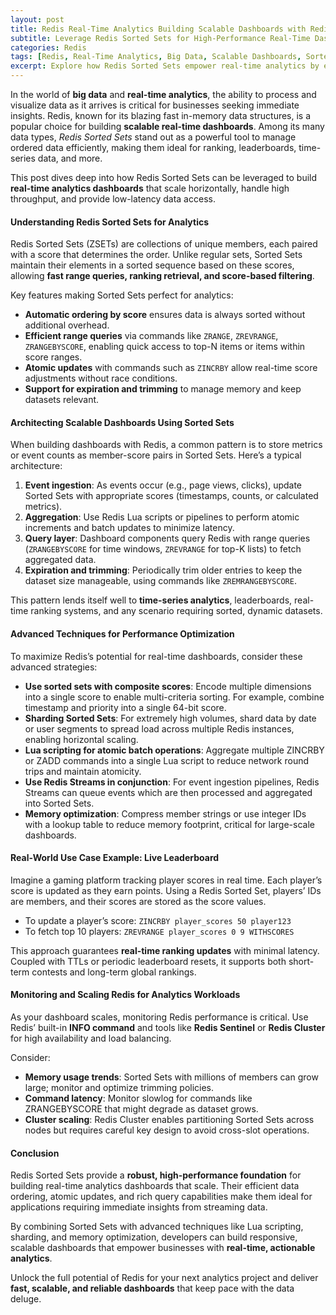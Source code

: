 ```yaml
---
layout: post
title: Redis Real-Time Analytics Building Scalable Dashboards with Redis Sorted Sets
subtitle: Leverage Redis Sorted Sets for High-Performance Real-Time Dashboards and Analytics at Scale
categories: Redis
tags: [Redis, Real-Time Analytics, Big Data, Scalable Dashboards, Sorted Sets, Data Structures, Performance Optimization]
excerpt: Explore how Redis Sorted Sets empower real-time analytics by enabling scalable, high-performance dashboards. Learn advanced techniques to build responsive, data-driven applications with Redis.
---
```

In the world of **big data** and **real-time analytics**, the ability to process and visualize data as it arrives is critical for businesses seeking immediate insights. Redis, known for its blazing fast in-memory data structures, is a popular choice for building **scalable real-time dashboards**. Among its many data types, *Redis Sorted Sets* stand out as a powerful tool to manage ordered data efficiently, making them ideal for ranking, leaderboards, time-series data, and more.

This post dives deep into how Redis Sorted Sets can be leveraged to build **real-time analytics dashboards** that scale horizontally, handle high throughput, and provide low-latency data access.

#### Understanding Redis Sorted Sets for Analytics

Redis Sorted Sets (ZSETs) are collections of unique members, each paired with a score that determines the order. Unlike regular sets, Sorted Sets maintain their elements in a sorted sequence based on these scores, allowing **fast range queries, ranking retrieval, and score-based filtering**.

Key features making Sorted Sets perfect for analytics:

- **Automatic ordering by score** ensures data is always sorted without additional overhead.
- **Efficient range queries** via commands like `ZRANGE`, `ZREVRANGE`, `ZRANGEBYSCORE`, enabling quick access to top-N items or items within score ranges.
- **Atomic updates** with commands such as `ZINCRBY` allow real-time score adjustments without race conditions.
- **Support for expiration and trimming** to manage memory and keep datasets relevant.

#### Architecting Scalable Dashboards Using Sorted Sets

When building dashboards with Redis, a common pattern is to store metrics or event counts as member-score pairs in Sorted Sets. Here’s a typical architecture:

1. **Event ingestion**: As events occur (e.g., page views, clicks), update Sorted Sets with appropriate scores (timestamps, counts, or calculated metrics).
2. **Aggregation**: Use Redis Lua scripts or pipelines to perform atomic increments and batch updates to minimize latency.
3. **Query layer**: Dashboard components query Redis with range queries (`ZRANGEBYSCORE` for time windows, `ZREVRANGE` for top-K lists) to fetch aggregated data.
4. **Expiration and trimming**: Periodically trim older entries to keep the dataset size manageable, using commands like `ZREMRANGEBYSCORE`.

This pattern lends itself well to **time-series analytics**, leaderboards, real-time ranking systems, and any scenario requiring sorted, dynamic datasets.

#### Advanced Techniques for Performance Optimization

To maximize Redis’s potential for real-time dashboards, consider these advanced strategies:

- **Use sorted sets with composite scores**: Encode multiple dimensions into a single score to enable multi-criteria sorting. For example, combine timestamp and priority into a single 64-bit score.
- **Sharding Sorted Sets**: For extremely high volumes, shard data by date or user segments to spread load across multiple Redis instances, enabling horizontal scaling.
- **Lua scripting for atomic batch operations**: Aggregate multiple ZINCRBY or ZADD commands into a single Lua script to reduce network round trips and maintain atomicity.
- **Use Redis Streams in conjunction**: For event ingestion pipelines, Redis Streams can queue events which are then processed and aggregated into Sorted Sets.
- **Memory optimization**: Compress member strings or use integer IDs with a lookup table to reduce memory footprint, critical for large-scale dashboards.

#### Real-World Use Case Example: Live Leaderboard

Imagine a gaming platform tracking player scores in real time. Each player’s score is updated as they earn points. Using a Redis Sorted Set, players’ IDs are members, and their scores are stored as the score values. 

- To update a player’s score: `ZINCRBY player_scores 50 player123`
- To fetch top 10 players: `ZREVRANGE player_scores 0 9 WITHSCORES`

This approach guarantees **real-time ranking updates** with minimal latency. Coupled with TTLs or periodic leaderboard resets, it supports both short-term contests and long-term global rankings.

#### Monitoring and Scaling Redis for Analytics Workloads

As your dashboard scales, monitoring Redis performance is critical. Use Redis’ built-in **INFO command** and tools like **Redis Sentinel** or **Redis Cluster** for high availability and load balancing.

Consider:

- **Memory usage trends**: Sorted Sets with millions of members can grow large; monitor and optimize trimming policies.
- **Command latency**: Monitor slowlog for commands like ZRANGEBYSCORE that might degrade as dataset grows.
- **Cluster scaling**: Redis Cluster enables partitioning Sorted Sets across nodes but requires careful key design to avoid cross-slot operations.

#### Conclusion

Redis Sorted Sets provide a **robust, high-performance foundation** for building real-time analytics dashboards that scale. Their efficient data ordering, atomic updates, and rich query capabilities make them ideal for applications requiring immediate insights from streaming data.

By combining Sorted Sets with advanced techniques like Lua scripting, sharding, and memory optimization, developers can build responsive, scalable dashboards that empower businesses with **real-time, actionable analytics**.

Unlock the full potential of Redis for your next analytics project and deliver **fast, scalable, and reliable dashboards** that keep pace with the data deluge.
